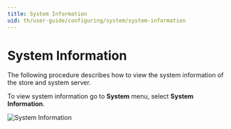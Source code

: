 ```yaml
---
title: System Information
uid: th/user-guide/configuring/system/system-information
---
```


# System Information

The following procedure describes how to view the system information of the store and system server.

To view system information go to **System** menu, select **System Information**.

![System Information](_static/system-information/system-information.png)